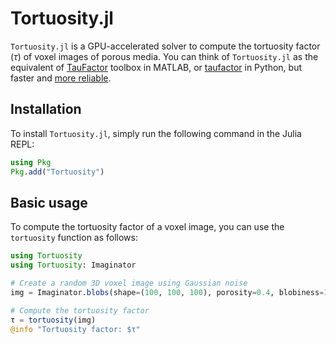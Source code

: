 # Tortuosity.jl

`Tortuosity.jl` is a GPU-accelerated solver to compute the tortuosity factor ($\tau$) of voxel images of porous media. You can think of `Tortuosity.jl` as the equivalent of [TauFactor](https://www.mathworks.com/matlabcentral/fileexchange/57956-taufactor) toolbox in MATLAB, or [taufactor](https://github.com/tldr-group/taufactor) in Python, but faster and [more reliable](taufactor.md).

## Installation

To install `Tortuosity.jl`, simply run the following command in the Julia REPL:

```julia
using Pkg
Pkg.add("Tortuosity")
```

## Basic usage

To compute the tortuosity factor of a voxel image, you can use the `tortuosity` function as follows:

```julia
using Tortuosity
using Tortuosity: Imaginator

# Create a random 3D voxel image using Gaussian noise
img = Imaginator.blobs(shape=(100, 100, 100), porosity=0.4, blobiness=1.5)

# Compute the tortuosity factor
τ = tortuosity(img)
@info "Tortuosity factor: $τ"
```

